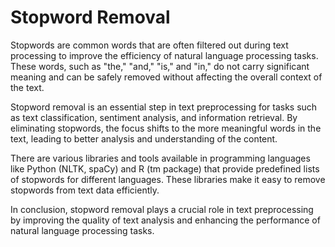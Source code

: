 <h1>Stopword Removal</h1>
<p>Stopwords are common words that are often filtered out during text processing to improve the efficiency of natural language processing tasks. These words, such as "the," "and," "is," and "in," do not carry significant meaning and can be safely removed without affecting the overall context of the text.</p>
<p>Stopword removal is an essential step in text preprocessing for tasks such as text classification, sentiment analysis, and information retrieval. By eliminating stopwords, the focus shifts to the more meaningful words in the text, leading to better analysis and understanding of the content.</p>
<p>There are various libraries and tools available in programming languages like Python (NLTK, spaCy) and R (tm package) that provide predefined lists of stopwords for different languages. These libraries make it easy to remove stopwords from text data efficiently.</p>
<p>In conclusion, stopword removal plays a crucial role in text preprocessing by improving the quality of text analysis and enhancing the performance of natural language processing tasks.</p>